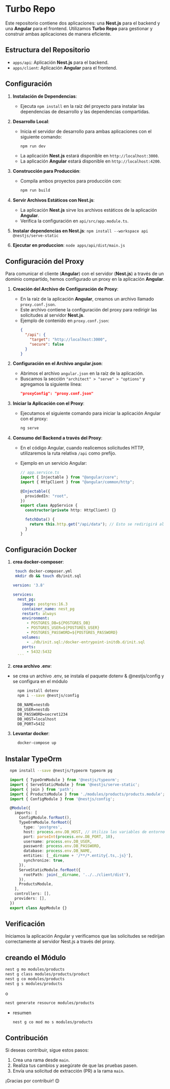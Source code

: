 # Turbo Repo

Este repositorio contiene dos aplicaciones: una **Nest.js** para el backend y una **Angular** para el frontend. Utilizamos **Turbo Repo** para gestionar y construir ambas aplicaciones de manera eficiente.

## Estructura del Repositorio

- `apps/api`: Aplicación **Nest.js** para el backend.
- `apps/client`: Aplicación **Angular** para el frontend.

## Configuración

1. **Instalación de Dependencias**:

   - Ejecuta `npm install` en la raíz del proyecto para instalar las dependencias de desarrollo y las dependencias compartidas.

2. **Desarrollo Local**:

   - Inicia el servidor de desarrollo para ambas aplicaciones con el siguiente comando:
     ```bash
     npm run dev
     ```
   - La aplicación **Nest.js** estará disponible en `http://localhost:3000`.
   - La aplicación **Angular** estará disponible en `http://localhost:4200`.

3. **Construcción para Producción**:

   - Compila ambos proyectos para producción con:
     ```bash
     npm run build
     ```

4. **Servir Archivos Estáticos con Nest.js**:

   - La aplicación **Nest.js** sirve los archivos estáticos de la aplicación **Angular**.
   - Verifica la configuración en `api/src/app.module.ts`.

5. **Instalar dependencias en Nest.js**:
   `npm install --workspace api @nestjs/serve-static`

6. **Ejecutar en produccion**:
   `node apps/api/dist/main.js`

## Configuración del Proxy

Para comunicar el cliente (**Angular**) con el servidor (**Nest.js**) a través de un dominio compartido, hemos configurado un proxy en la aplicación **Angular**.

1. **Creación del Archivo de Configuración de Proxy**:

   - En la raíz de la aplicación **Angular**, creamos un archivo llamado `proxy.conf.json`.
   - Este archivo contiene la configuración del proxy para redirigir las solicitudes al servidor **Nest.js**.
   - Ejemplo de contenido en `proxy.conf.json`:
     ```json
     {
       "/api": {
         "target": "http://localhost:3000",
         "secure": false
       }
     }
     ```

2. **Configuración en el Archivo angular.json**:

   - Abrimos el archivo `angular.json` en la raíz de la aplicación.
   - Buscamos la sección `"architect" > "serve" > "options"` y agregamos la siguiente línea:
     ```json
     "proxyConfig": "proxy.conf.json"
     ```

3. **Iniciar la Aplicación con el Proxy**:

   - Ejecutamos el siguiente comando para iniciar la aplicación Angular con el proxy:
     ```bash
     ng serve
     ```

4. **Consumo del Backend a través del Proxy**:

   - En el código Angular, cuando realicemos solicitudes HTTP, utilizaremos la ruta relativa `/api` como prefijo.
   - Ejemplo en un servicio Angular:

     ```typescript
     // app.service.ts
     import { Injectable } from "@angular/core";
     import { HttpClient } from "@angular/common/http";

     @Injectable({
       providedIn: "root",
     })
     export class AppService {
       constructor(private http: HttpClient) {}

       fetchData() {
         return this.http.get("/api/data"); // Esto se redirigirá al servidor Nest.js
       }
     }
     ```

## Configuración Docker

1. **crea docker-composer**:

   ```bash
    touch docker-composer.yml
    mkdir db && touch db/init.sql
   ```

   ````yml
   version: '3.8'

   services:
     nest_pg:
       image: postgres:16.3
       container_name: nest_pg
       restart: always
       environment:
         - POSTGRES_DB=${POSTGRES_DB}
         - POSTGRES_USER=${POSTGRES_USER}
         - POSTGRES_PASSWORD=${POSTGRES_PASSWORD}
       volumes:
         - ./db/init.sql:/docker-entrypoint-initdb.d/init.sql
       ports:
         - 5432:5432
     ```

   ````

2. **crea archivo .env**:
  - se crea un archivo .env, se instala el paquete dotenv & @nestjs/config y se configura en el módulo

    ```bash
      npm install dotenv
      npm i --save @nestjs/config
    ```

    ```txt
      DB_NAME=nestdb
      DB_USER=nestdb
      DB_PASSWORD=secret1234
      DB_HOST=localhost
      DB_PORT=5432
     ```

    

3. **Levantar docker**:

   ```bash
     docker-compose up
   ```

<!-- ## Configuración Prisma

1. **Instala Prisma**:

     ```bash
      npm i prisma -D
     ```

2. **Configura Prisma**:

     ```bash
      npx prisma init
     ``` -->

## Instalar TypeOrm

  ```bash
    npm install --save @nestjs/typeorm typeorm pg
  ```

  ```typescript
    import { TypeOrmModule } from '@nestjs/typeorm';
    import { ServeStaticModule } from '@nestjs/serve-static';
    import { join } from 'path';
    import { ProductsModule } from './modules/products/products.module';
    import { ConfigModule } from '@nestjs/config';

    @Module({
      imports: [
        ConfigModule.forRoot(),
        TypeOrmModule.forRoot({
          type: 'postgres',
          host: process.env.DB_HOST, // Utiliza las variables de entorno
          port: parseInt(process.env.DB_PORT, 10),
          username: process.env.DB_USER,
          password: process.env.DB_PASSWORD,
          database: process.env.DB_NAME,
          entities: [__dirname + '/**/*.entity{.ts,.js}'],
          synchronize: true,
        }),
        ServeStaticModule.forRoot({
          rootPath: join(__dirname, '../../client/dist'),
        }),
        ProductsModule,
      ],
      controllers: [],
      providers: [],
    })
    export class AppModule {}
  ```
     
## Verificación

Iniciamos la aplicación Angular y verificamos que las solicitudes se redirijan correctamente al servidor Nest.js a través del proxy.

## creando el Módulo

  ```bash
  nest g mo modules/products
  nest g class modules/products/product
  nest g co modules/products
  nest g s modules/products
  ```

  o

  ```bash
  nest generate resource modules/products
  ```

- resumen

  ```bash
  nest g co mod mo s modules/products
  ```

## Contribución

Si deseas contribuir, sigue estos pasos:

1. Crea una rama desde `main`.
2. Realiza tus cambios y asegúrate de que las pruebas pasen.
3. Envía una solicitud de extracción (PR) a la rama `main`.

¡Gracias por contribuir! 😊
